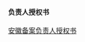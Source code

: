 #### 负责人授权书

[安徽备案负责人授权书](https://badownload.s3.cn-north-1.jdcloud-oss.com/buchongziliao/anhui/anhuishouquanshu.doc)
